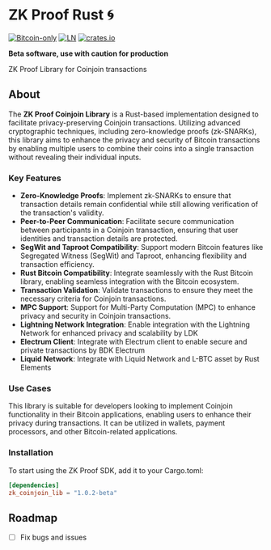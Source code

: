 # ZK Proof Rust 🌀

[![Bitcoin-only](https://img.shields.io/badge/bitcoin-only-FF9900?logo=bitcoin)](https://twentyone.world)
[![LN](https://img.shields.io/badge/lightning-792EE5?logo=lightning)](https://mempool.space/lightning)
[![crates.io](https://img.shields.io/crates/v/zk_coinjoin_lib)](https://crates.io/crates/zk_coinjoin_lib)


**Beta software, use with caution for  production**

ZK Proof Library for Coinjoin transactions

## About

The **ZK Proof Coinjoin Library** is a Rust-based implementation designed to facilitate privacy-preserving Coinjoin transactions. Utilizing advanced cryptographic techniques, including zero-knowledge proofs (zk-SNARKs), this library aims to enhance the privacy and security of Bitcoin transactions by enabling multiple users to combine their coins into a single transaction without revealing their individual inputs.

### Key Features

- **Zero-Knowledge Proofs**: Implement zk-SNARKs to ensure that transaction details remain confidential while still allowing verification of the transaction's validity.
- **Peer-to-Peer Communication**: Facilitate secure communication between participants in a Coinjoin transaction, ensuring that user identities and transaction details are protected.
- **SegWit and Taproot Compatibility**: Support modern Bitcoin features like Segregated Witness (SegWit) and Taproot, enhancing flexibility and transaction efficiency.
- **Rust Bitcoin Compatibility**: Integrate seamlessly with the Rust Bitcoin library, enabling seamless integration with the Bitcoin ecosystem.
- **Transaction Validation**: Validate transactions to ensure they meet the necessary criteria for Coinjoin transactions.
- **MPC Support**: Support for Multi-Party Computation (MPC) to enhance privacy and security in Coinjoin transactions.
- **Lightning Network Integration**: Enable integration with the Lightning Network for enhanced privacy and scalability by LDK
- **Electrum Client**: Integrate with Electrum client to enable secure and private transactions by BDK Electrum
- **Liquid Network**: Integrate with Liquid Network and L-BTC asset by Rust Elements

### Use Cases

This library is suitable for developers looking to implement Coinjoin functionality in their Bitcoin applications, enabling users to enhance their privacy during transactions. It can be utilized in wallets, payment processors, and other Bitcoin-related applications.

### Installation

To start using the ZK Proof SDK, add it to your Cargo.toml:

```Cargo.toml
[dependencies]
zk_coinjoin_lib = "1.0.2-beta"
```

## Roadmap

- [ ] Fix bugs and issues

